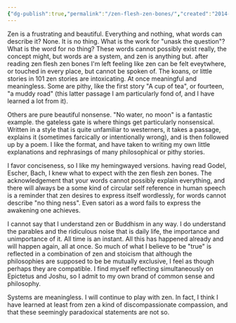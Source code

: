 ```yaml
---
{"dg-publish":true,"permalink":"/zen-flesh-zen-bones/","created":"2014-06-04T21:08:26-04:00","updated":"2023-12-29T17:48:21.000-05:00"}
---
```


Zen is a frustrating and beautiful. Everything and nothing, what words can describe it? None. It is no thing. What is the work for "unask the question"? What is the word for no thing? These words cannot possibly exist really, the concept might, but words are a system, and zen is anything but. after reading zen flesh zen bones I'm left feeling like zen can be felt eveytwhere, or touched in every place, but cannot be spoken of. The koans, or little stories in 101 zen stories are intoxicating. At once meaningful and meaningless. Some are pithy, like the first story "A cup of tea", or fourteen, "a muddy road" (this latter passage I am particularly fond of, and I have learned a lot from it). 

Others are pure beautiful nonsense. "No water, no moon" is a fantastic example. the gateless gate is where things get particularly nonsensical. Written in a style that is quite unfamiliar to westerners, it takes a passage, explains it (sometimes farcically or intentionally wrong), and is then followed up by a poem. I like the format, and have taken to writing my own little explanations and rephrasings of many philosophical or pithy stories. 

I favor conciseness, so I like my hemingwayed versions. having read Godel, Escher, Bach, I knew what to expect with the zen flesh zen bones. The acknowledgement that your words cannot possibly explain everything, and there will always be a some kind of circular self reference in human speech is a reminder that zen desires to express itself wordlessly, for words cannot describe "no thing ness". Even satori as a word fails to express the awakening one achieves. 

I cannot say that I understand zen or Buddhism in any way. I do understand the parables and the ridiculous noise that is daily life, the importance and unimportance of it. All time is an instant. All this has happened already and will happen again, all at once. So much of what I believe to be "true" is reflected in a combination of zen and stoicism that although the philosophies are supposed to be be mutually exclusive, I feel as though perhaps they are compatible. I find myself reflecting simultaneously on Epictetus and Joshu, so I admit to my own brand of common sense and philosophy. 

Systems are meaningless. I will continue to play with zen. In fact, I think I have learned at least from zen a kind of discompassionate compassion, and that these seemingly paradoxical statements are not so.